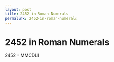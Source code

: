 ```yaml
---
layout: post
title: 2452 in Roman Numerals
permalink: 2452-in-roman-numerals
---
```


# 2452 in Roman Numerals

2452 = MMCDLII
